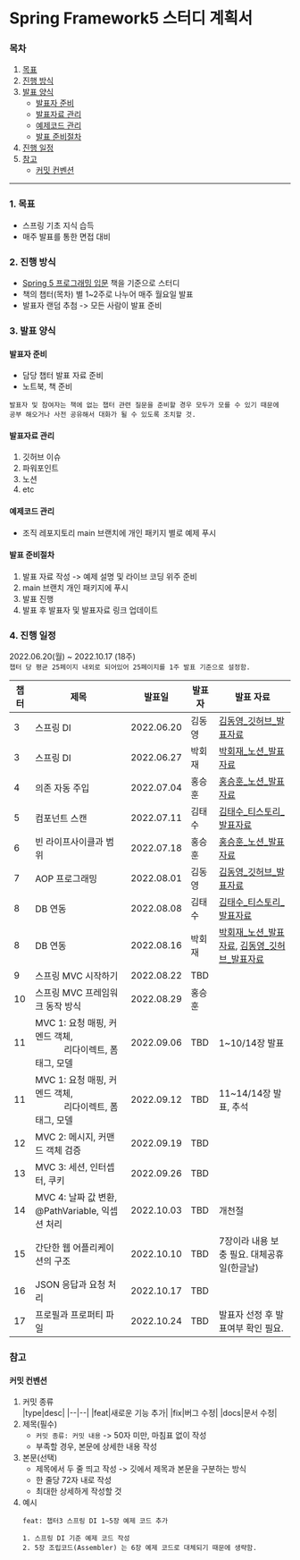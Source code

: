 # Spring Framework5 스터디 계획서
### 목차
1. [목표](#1-목표)
2. [진행 방식](#2-진행-방식)
3. [발표 양식](#3-발표-양식)
   * [발표자 준비](#발표자-준비)
   * [발표자료 관리](#발표자료-관리)
   * [예제코드 관리](#예제코드-관리)
   * [발표 준비절차](#발표-준비절차)
4. [진행 일정](#4-진행-일정)
5. [참고](#참고)
   * [커밋 컨벤션](#커밋-컨벤션)

---

### 1. 목표
- 스프링 기초 지식 습득
- 매주 발표를 통한 면접 대비

### 2. 진행 방식
- [Spring 5 프로그래밍 입문](http://www.yes24.com/Product/Goods/62268795) 책을 기준으로 스터디   
- 책의 챕터(목차) 별 1~2주로 나누어 매주 월요일 발표
- 발표자 랜덤 추첨 -> 모든 사람이 발표 준비

### 3. 발표 양식
#### 발표자 준비
  + 담당 챕터 발표 자료 준비
  + 노트북, 책 준비
  ```
  발표자 및 참여자는 책에 없는 챕터 관련 질문을 준비할 경우 모두가 모를 수 있기 때문에 
  공부 해오거나 사전 공유해서 대화가 될 수 있도록 조치할 것.
  ```
  
#### 발표자료 관리
1) 깃허브 이슈
2) 파워포인트
3) 노션
4) etc

#### 예제코드 관리
* 조직 레포지토리 main 브랜치에 개인 패키지 별로 예제 푸시

#### 발표 준비절차
  1. 발표 자료 작성 -> 예제 설명 및 라이브 코딩 위주 준비
  2. main 브랜치 개인 패키지에 푸시
  3. 발표 진행
  4. 발표 후 발표자 및 발표자료 링크 업데이트

### 4. 진행 일정
2022.06.20(월) ~ 2022.10.17 (18주)   
`챕터 당 평균 25페이지 내외로 되어있어 25페이지를 1주 발표 기준으로 설정함.`

|챕터|제목|발표일|발표자|발표 자료|
|-|-|-|-|-|
|3|스프링 DI|2022.06.20|김동영|[김동영_깃허브_발표자료](https://github.com/IDT-Spring-Study/Spring5-Practice/issues/1)|
|3|스프링 DI|2022.06.27|박회재|[박회재_노션_발표자료](https://cuboid-expert-37b.notion.site/Spring5-d4c1683f9c8f4cf0b68792ab1f608b64)|
|4|의존 자동 주입|2022.07.04|홍승훈|[홍승훈_노션_발표자료](https://www.notion.so/Chapter-4-631fa59be76a4c6cb918e40da7f9d77e)|
|5|컴포넌트 스캔|2022.07.11|김태수|[김태수_티스토리_발표자료](https://lollolzkk.tistory.com/113?category=0)|
|6|빈 라이프사이클과 범위|2022.07.18|홍승훈|[홍승훈_노션_발표자료](https://www.notion.so/Chapter-6-638f395120a24d7d9e7f1bc85d235579)|
|7|AOP 프로그래밍|2022.08.01|김동영|[김동영_깃허브_발표자료](https://github.com/IDT-Spring-Study/Spring5-Practice/blob/5035cf90b1f264b14ebac228e40e66cb2a82f661/src/main/java/com/study/kdy/chapter07/7%EC%9E%A5_AOP_%ED%94%84%EB%A1%9C%EA%B7%B8%EB%9E%98%EB%B0%8D.md)|
|8|DB 연동|2022.08.08|김태수|[김태수_티스토리_발표자료](https://lollolzkk.tistory.com/117)|
|8|DB 연동|2022.08.16|박회재|[박회재_노션_발표자료](https://cuboid-expert-37b.notion.site/Transaction-61ee1ad067004cca90ea04c41fea7a7f),&nbsp;[김동영_깃허브_발표자료](https://github.com/IDT-Spring-Study/Spring5-Practice/blob/775ec96a95df4db83acf4d58e8ee412cfd268c73/src/main/java/com/study/kdy/chapter08/8%EC%9E%A5_DB_%EC%97%B0%EB%8F%99.md)|
|9|스프링 MVC 시작하기|2022.08.22|TBD||
|10|스프링 MVC 프레임워크 동작 방식|2022.08.29|홍승훈||
|11|MVC 1: 요청 매핑, 커멘드 객체,<br/>&nbsp;&nbsp;&nbsp;&nbsp;&nbsp;&nbsp;&nbsp;&nbsp;&nbsp;&nbsp;&nbsp;&nbsp;리다이렉트, 폼 태그, 모델|2022.09.06|TBD|1~10/14장 발표|
|11|MVC 1: 요청 매핑, 커멘드 객체,<br/>&nbsp;&nbsp;&nbsp;&nbsp;&nbsp;&nbsp;&nbsp;&nbsp;&nbsp;&nbsp;&nbsp;&nbsp;리다이렉트, 폼 태그, 모델|2022.09.12|TBD|11~14/14장 발표, 추석|
|12|MVC 2: 메시지, 커맨드 객체 검증|2022.09.19|TBD||
|13|MVC 3: 세션, 인터셉터, 쿠키|2022.09.26|TBD||
|14|MVC 4: 날짜 값 변환, @PathVariable, 익셉션 처리|2022.10.03|TBD|개천절|
|15|간단한 웹 어플리케이션의 구조|2022.10.10|TBD|7장이라 내용 보충 필요. 대체공휴일(한글날)|
|16|JSON 응답과 요청 처리|2022.10.17|TBD||
|17|프로필과 프로퍼티 파일|2022.10.24|TBD|발표자 선정 후 발표여부 확인 필요.|

### 참고
#### 커밋 컨벤션
  1. 커밋 종류   
     |type|desc|
     |--|--|
     |feat|새로운 기능 추가|
     |fix|버그 수정|
     |docs|문서 수정|
  2. 제목(필수)
     - `커밋 종류: 커밋 내용` -> 50자 미만, 마침표 없이 작성
     - 부족할 경우, 본문에 상세한 내용 작성
  3. 본문(선택)
     - 제목에서 두 줄 띄고 작성 -> 깃에서 제목과 본문을 구분하는 방식
     - 한 줄당 72자 내로 작성
     - 최대한 상세하게 작성할 것
  4. 예시
     ```
     feat: 챕터3 스프링 DI 1~5장 예제 코드 추가
  
     1. 스프링 DI 기준 예제 코드 작성
     2. 5장 조립코드(Assembler) 는 6장 예제 코드로 대체되기 때문에 생략함.
     ```
